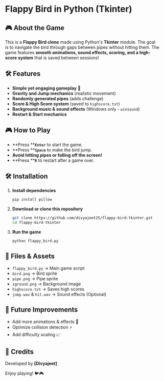 # Flappy Bird in Python (Tkinter)

## 🎮 About the Game

This is a **Flappy Bird clone** made using Python's **Tkinter** module. The goal is to navigate the bird through gaps between pipes without hitting them. The game features **smooth animations, sound effects, scoring, and a high-score system** that is saved between sessions!

## 🛠 Features

- **Simple yet engaging gameplay** 🚀
- **Gravity and Jump mechanics** (realistic movement)
- **Randomly generated pipes** (adds challenge)
- **Score & High Score system** (saved to `highscore.txt`)
- **Background music & sound effects** (Windows only - `winsound`)
- **Restart & Start mechanics**

## 🎮 How to Play

- \*\*Press \*\***`Enter`** to start the game.
- \*\*Press \*\***`Space`** to make the bird jump.
- **Avoid hitting pipes or falling off the screen!**
- \*\*Press \*\***`R`** to restart after a game over.

## 🛠 Installation

1. **Install dependencies**
   ```sh
   pip install pillow
   ```
2. **Download or clone this repository**
   ```sh
   git clone https://github.com/divyajeet25/flappy-bird-tkinter.git
   cd flappy-bird-tkinter
   ```
3. **Run the game**
   ```sh
   python flappy_bird.py
   ```

## 📁 Files & Assets

- `flappy_bird.py` → Main game script
- `bird.png` → Bird sprite
- `pipe.png` → Pipe sprite
- `zground.png` → Background image
- `highscore.txt` → Saves high scores
- `jump.wav` & `hit.wav` → Sound effects (Optional)

## 🚀 Future Improvements

- Add more animations & effects 🎨
- Optimize collision detection ⚡
- Add difficulty scaling 📈

## 💖 Credits

Developed by **[Divyajeet]**

Enjoy playing! 🐦🎮

